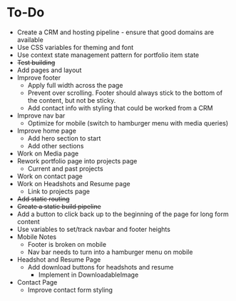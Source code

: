 # To-Do
- Create a CRM and hosting pipeline - ensure that good domains are available
- Use CSS variables for theming and font
- Use context state management pattern for portfolio item state
- ~~Test building~~
- Add pages and layout
- Improve footer
    - Apply full width across the page
    - Prevent over scrolling. Footer should always stick to the bottom of the content, but not be sticky.
    - Add contact info with styling that could be worked from a CRM
- Improve nav bar
    - Optimize for mobile (switch to hamburger menu with media queries)
- Improve home page
    - Add hero section to start
    - Add other sections
- Work on Media page
- Rework portfolio page into projects page
    - Current and past projects
- Work on contact page
- Work on Headshots and Resume page
    - Link to projects page
- ~~Add static routing~~
- ~~Create a static build pipeline~~
- Add a button to click back up to the beginning of the page for long form content
- Use variables to set/track navbar and footer heights
- Mobile Notes
    - Footer is broken on mobile
    - Nav bar needs to turn into a hamburger menu on mobile
- Headshot and Resume Page
    - Add download buttons for headshots and resume
        - Implement in DownloadableImage
- Contact Page
    - Improve contact form styling